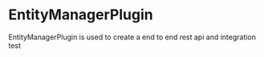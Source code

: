 # EntityManagerPlugin
EntityManagerPlugin is used to create a end to end rest api and integration test
